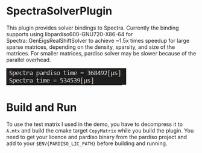# SpectraSolverPlugin
This plugin provides solver bindings to Spectra. Currently the binding supports using libpardiso600-GNU720-X86-64 for Spectra::GenEigsRealShiftSolver to achieve ~1.5x times speedup for large sparse matrices, depending on the density, sparsity, and size of the matrices. For smaller matrices, pardiso solver may be slower because of the parallel overhead.

![demo](demo.png "Speedup")

# Build and Run
To use the test matrix I used in the demo, you have to decompress it to `A.mtx` and build the cmake target `CopyMatrix` while you build the plugin.
You need to get your licence and pardiso binary from the pardiso project and add to your `$ENV{PARDISO_LIC_PATH}` before building and running.
